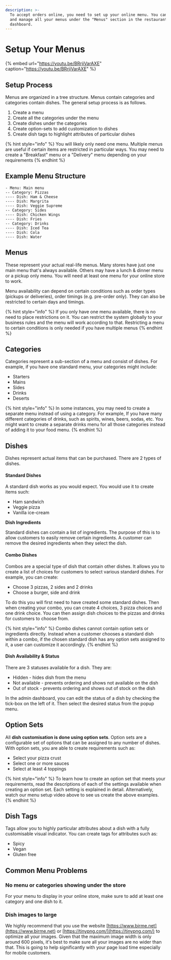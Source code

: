```yaml
---
description: >-
  To accept orders online, you need to set up your online menu. You can create
  and manage all your menus under the "Menus" section in the restaurant
  dashboard.
---
```


# Setup Your Menus

{% embed url="https://youtu.be/BRrjiVarAXE" caption="https://youtu.be/BRrjiVarAXE" %}



## Setup Process

Menus are organized in a tree structure. Menus contain categories and categories contain dishes. The general setup process is as follows.

1. Create a menu
2. Create all the categories under the menu
3. Create dishes under the categories
4. Create option-sets to add customization to dishes
5. Create dish tags to highlight attributes of particular dishes

{% hint style="info" %}
You will likely only need one menu. Multiple menus are useful if certain items are restricted in particular ways. You may need to create a "Breakfast" menu or a "Delivery" menu depending on your requirements
{% endhint %}

## Example Menu Structure

```text
- Menu: Main menu
-- Category: Pizzas
---- Dish: Ham & Cheese
---- Dish: Margrita
---- Dish: Veggie Supreme
-- Category: Sides
---- Dish: Chicken Wings
---- Dish: Fries
-- Category: Drinks
---- Dish: Iced Tea
---- Dish: Cola
---- Dish: Water
```

## Menus

These represent your actual real-life menus. Many stores have just one main menu that's always available. Others may have a lunch & dinner menu or a pickup only menu. You will need at least one menu for your online store to work.

Menu availability can depend on certain conditions such as order types \(pickups or deliveries\), order timings \(e.g. pre-order only\). They can also be restricted to certain days and timings.

{% hint style="info" %}
If you only have one menu available, there is no need to place restrictions on it. You can restrict the system globally to your business rules and the menu will work according to that. Restricting a menu to certain conditions is only needed if you have multiple menus
{% endhint %}

## Categories

Categories represent a sub-section of a menu and consist of dishes. For example, if you have one standard menu, your categories might include:

* Starters
* Mains
* Sides
* Drinks
* Deserts

{% hint style="info" %}
In some instances, you may need to create a separate menu instead of using a category. For example, If you have many different categories of drinks, such as spirits, wines, beers, sodas, etc. You might want to create a separate drinks menu for all those categories instead of adding it to your food menu.
{% endhint %}

## Dishes

Dishes represent actual items that can be purchased. There are 2 types of dishes.

#### Standard Dishes

A standard dish works as you would expect. You would use it to create items such:

* Ham sandwich
* Veggie pizza
* Vanilla ice-cream

**Dish Ingredients**

Standard dishes can contain a list of ingredients. The purpose of this is to allow customers to easily remove certain ingredients. A customer can remove the desired ingredients when they select the dish.

#### Combo Dishes

Combos are a special type of dish that contain other dishes. It allows you to create a list of choices for customers to select various standard dishes. For example, you can create:

* Choose 3 pizzas, 2 sides and 2 drinks
* Choose a burger, side and drink

To do this you will first need to have created some standard dishes. Then when creating your combo, you can create 4 choices, 3 pizza choices and one drink choice. You can then assign dish choices to the pizzas and drinks for customers to choose from.

{% hint style="info" %}
Combo dishes cannot contain option sets or ingredients directly. Instead when a customer chooses a standard dish within a combo, if the chosen standard dish has any option sets assigned to it, a user can customize it accordingly.
{% endhint %}

#### Dish Availability & Status

There are 3 statuses available for a dish. They are:

* Hidden - hides dish from the menu
* Not available - prevents ordering and shows not available on the dish
* Out of stock - prevents ordering and shows out of stock on the dish

In the admin dashboard, you can edit the status of a dish by checking the tick-box on the left of it. Then select the desired status from the popup menu.

## Option Sets

All **dish customisation is done using option sets**. Option sets are a configurable set of options that can be assigned to any number of dishes. With option sets, you are able to create requirements such as:

* Select your pizza crust
* Select one or more sauces
* Select at least 4 toppings

{% hint style="info" %}
To learn how to create an option set that meets your requirements, read the descriptions of each of the settings available when creating an option set. Each setting is explained in detail. Alternatively, watch our menu setup video above to see us create the above examples.
{% endhint %}

## Dish Tags

Tags allow you to highly particular attributes about a dish with a fully customisable visual indicator. You can create tags for attributes such as:

* Spicy
* Vegan
* Gluten free

## Common Menu Problems

### **No menu or categories showing under the store**

For your menu to display in your online store, make sure to add at least one category and one dish to it.

### **Dish images to large**

We highly recommend that you use the website [https://www.birme.net](https://www.birme.net) or [https://tinypng.com/](https://tinypng.com/) to optimize all your images. Given that the maximum image width is only around 600 pixels, it's best to make sure all your images are no wider than that. This is going to help significantly with your page load time especially for mobile customers.

